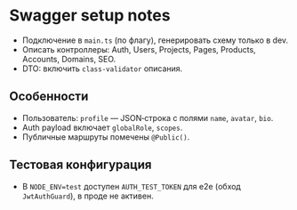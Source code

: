 # Swagger setup notes

- Подключение в `main.ts` (по флагу), генерировать схему только в dev.
- Описать контроллеры: Auth, Users, Projects, Pages, Products, Accounts, Domains, SEO.
- DTO: включить `class-validator` описания.

## Особенности

- Пользователь: `profile` — JSON‑строка с полями `name`, `avatar`, `bio`.
- Auth payload включает `globalRole`, `scopes`.
- Публичные маршруты помечены `@Public()`.

## Тестовая конфигурация

- В `NODE_ENV=test` доступен `AUTH_TEST_TOKEN` для e2e (обход `JwtAuthGuard`), в проде не активен.

